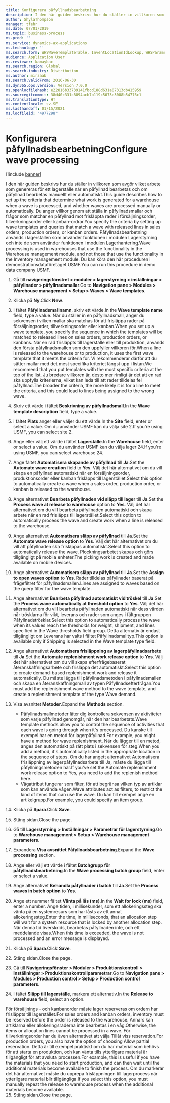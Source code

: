 ```yaml
---
title: Konfigurera påfyllnadsbearbetning
description: I den här guiden beskrivs hur du ställer in villkoren som avgör vilket arbete som genereras för ett lagerställe när en påfyllnad bearbetas och om påfyllnad bearbetas manuellt eller automatiskt.
author: ShylaThompson
manager: tfehr
ms.date: 07/01/2019
ms.topic: business-process
ms.prod: ''
ms.service: dynamics-ax-applications
ms.technology: ''
ms.search.form: WHSWaveTemplateTable, InventLocationIdLookup, WHSParameters, ProdParameters, whswavetablecreatenew, WHSWaveTable, WHSWaveAttributes, WHSKanbanWaveTable, WHSWaveTableListPage, WHSKanbanWaveTableListPage
audience: Application User
ms.reviewer: kamaybac
ms.search.region: Global
ms.search.industry: Distribution
ms.author: mirzaab
ms.search.validFrom: 2016-06-30
ms.dyn365.ops.version: Version 7.0.0
ms.openlocfilehash: e22816b33739141fbcd188d631a07313db415959
ms.sourcegitcommit: 38d40c331c8894acb7b119c5073e3088b54776c1
ms.translationtype: HT
ms.contentlocale: sv-SE
ms.lasthandoff: 01/15/2021
ms.locfileid: "4977298"
---
```

# <a name="configure-wave-processing"></a><span data-ttu-id="f94ba-103">Konfigurera påfyllnadsbearbetning</span><span class="sxs-lookup"><span data-stu-id="f94ba-103">Configure wave processing</span></span>

[!include [banner](../../includes/banner.md)]

<span data-ttu-id="f94ba-104">I den här guiden beskrivs hur du ställer in villkoren som avgör vilket arbete som genereras för ett lagerställe när en påfyllnad bearbetas och om påfyllnad bearbetas manuellt eller automatiskt.</span><span class="sxs-lookup"><span data-stu-id="f94ba-104">This guide describes how to set up the criteria that determine what work is generated for a warehouse when a wave is processed, and whether waves are processed manually or automatically.</span></span> <span data-ttu-id="f94ba-105">Du anger villkor genom att ställa in påfyllnadsmallar och frågor som matchar en påfyllnad mot frisläppta rader i försäljningsorder, tillverkningsorder eller kanban-ordrar.</span><span class="sxs-lookup"><span data-stu-id="f94ba-105">You specify the criteria by setting up wave templates and queries that match a wave with released lines in sales orders, production orders, or kanban orders.</span></span> <span data-ttu-id="f94ba-106">Påfyllnadsbearbetning används i lagerställen som använder funktionen i modulen Lagerstyrning och inte de som använder funktionen i modulen Lagerhantering.</span><span class="sxs-lookup"><span data-stu-id="f94ba-106">Wave processing is used in warehouses that use the functionality in the Warehouse management module, and not those that use the functionality in the Inventory management module.</span></span> <span data-ttu-id="f94ba-107">Du kan köra den här proceduren i demonstrationsdataföretaget USMF.</span><span class="sxs-lookup"><span data-stu-id="f94ba-107">You can run this procedure in demo data company USMF.</span></span>

1. <span data-ttu-id="f94ba-108">Gå till **navigeringsfönstret > moduler > lagerstyrning > inställningar > påfyllnader > påfyllnadsmallar**.</span><span class="sxs-lookup"><span data-stu-id="f94ba-108">Go to **Navigation pane > Modules > Warehouse management > Setup > Waves > Wave templates**.</span></span>
2. <span data-ttu-id="f94ba-109">Klicka på **Ny**.</span><span class="sxs-lookup"><span data-stu-id="f94ba-109">Click **New**.</span></span>
3. <span data-ttu-id="f94ba-110">I fältet **Påfyllnadsmallnamn**, skriv ett värde.</span><span class="sxs-lookup"><span data-stu-id="f94ba-110">In the **Wave template name** field, type a value.</span></span> <span data-ttu-id="f94ba-111">När du ställer in en påfyllnadsmall, anger du sekvensen i vilken mallar ska matchas för att frisläppa rader på försäljningsorder, tillverkningsorder eller kanban.</span><span class="sxs-lookup"><span data-stu-id="f94ba-111">When you set up a wave template, you specify the sequence in which the templates will be matched to released lines on sales orders, production orders, or kanbans.</span></span> <span data-ttu-id="f94ba-112">När en rad frisläppts till lagerställe eller till produktion, används den första påfyllnadsmallen som den uppfyller villkoren för.</span><span class="sxs-lookup"><span data-stu-id="f94ba-112">When a line is released to the warehouse or to production, it uses the first wave template that it meets the criteria for.</span></span> <span data-ttu-id="f94ba-113">Vi rekommenderar därför att du sätter mallar med det mest specifika kriteriet längst upp i listan.</span><span class="sxs-lookup"><span data-stu-id="f94ba-113">We recommend that you put templates with the most specific criteria at the top of the list.</span></span> <span data-ttu-id="f94ba-114">Ju bredare villkoren är, desto mer rimligt är det att en rad ska uppfylla kriterierna, vilket kan leda till att rader tilldelas fel påfyllnad.</span><span class="sxs-lookup"><span data-stu-id="f94ba-114">The broader the criteria, the more likely it is for a line to meet the criteria, and this could lead to lines being assigned to the wrong wave.</span></span>  
4. <span data-ttu-id="f94ba-115">Skriv ett värde i fältet **Beskrivning av påfyllnadsmall**.</span><span class="sxs-lookup"><span data-stu-id="f94ba-115">In the **Wave template description** field, type a value.</span></span>
5. <span data-ttu-id="f94ba-116">i fältet **Plats** anger eller väljer du ett värde.</span><span class="sxs-lookup"><span data-stu-id="f94ba-116">In the **Site** field, enter or select a value.</span></span> <span data-ttu-id="f94ba-117">Om du använder USMF kan du välja site 2.</span><span class="sxs-lookup"><span data-stu-id="f94ba-117">If you're using USMF, you can select site 2.</span></span>  
6. <span data-ttu-id="f94ba-118">Ange eller välj ett värde i fältet **Lagerställe**.</span><span class="sxs-lookup"><span data-stu-id="f94ba-118">In the **Warehouse** field, enter or select a value.</span></span> <span data-ttu-id="f94ba-119">Om du använder USMF kan du välja lager 24.</span><span class="sxs-lookup"><span data-stu-id="f94ba-119">If you're using USMF, you can select warehouse 24.</span></span>  
7. <span data-ttu-id="f94ba-120">Ange fältet **Automatisera skapande av påfyllnad** till **Ja**.</span><span class="sxs-lookup"><span data-stu-id="f94ba-120">Set the **Automate wave creation** field to **Yes**.</span></span> <span data-ttu-id="f94ba-121">Välj det här alternativet om du vill skapa en påfyllnad automatiskt när en försäljningsorder, produktionsorder eller kanban frisläpps till lagerstället.</span><span class="sxs-lookup"><span data-stu-id="f94ba-121">Select this option to automatically create a wave when a sales order, production order, or kanban is released to the warehouse.</span></span>  
8. <span data-ttu-id="f94ba-122">Ange alternativet **Bearbeta påfyllnaden vid släpp till lager** till **Ja**.</span><span class="sxs-lookup"><span data-stu-id="f94ba-122">Set the **Process wave at release to warehouse** option to **Yes**.</span></span> <span data-ttu-id="f94ba-123">Välj det här alternativet om du vill bearbeta påfyllnaden automatiskt och skapa arbete när en rad frisläpps till lagerstället.</span><span class="sxs-lookup"><span data-stu-id="f94ba-123">Select this option to automatically process the wave and create work when a line is released to the warehouse.</span></span>  
9. <span data-ttu-id="f94ba-124">Ange alternativet **Automatisera släpp av påfyllnad** till **Ja**.</span><span class="sxs-lookup"><span data-stu-id="f94ba-124">Set the **Automate wave release option** to **Yes**.</span></span> <span data-ttu-id="f94ba-125">Välj det här alternativet om du vill att påfyllnaden ska frisläppas automatiskt.</span><span class="sxs-lookup"><span data-stu-id="f94ba-125">Select this option to automatically release the wave.</span></span> <span data-ttu-id="f94ba-126">Plockningsarbetet skapas och görs tillgängligt på mobila enheter.</span><span class="sxs-lookup"><span data-stu-id="f94ba-126">The picking work is created and made available on mobile devices.</span></span>  
10. <span data-ttu-id="f94ba-127">Ange alternativet **Automatisera släpp av påfyllnad** till **Ja**.</span><span class="sxs-lookup"><span data-stu-id="f94ba-127">Set the **Assign to open waves option** to **Yes**.</span></span> <span data-ttu-id="f94ba-128">Rader tilldelas påfyllnader baserat på frågefiltret för påfyllnadsmallen.</span><span class="sxs-lookup"><span data-stu-id="f94ba-128">Lines are assigned to waves based on the query filter for the wave template.</span></span>  
11. <span data-ttu-id="f94ba-129">Ange alternativet **Bearbeta påfyllnad automatiskt vid tröskel** till **Ja**.</span><span class="sxs-lookup"><span data-stu-id="f94ba-129">Set the **Process wave automatically at threshold option** to **Yes**.</span></span> <span data-ttu-id="f94ba-130">Välj det här alternativet om du vill bearbeta påfyllnaden automatiskt när dess värden når trösklarna för vikt, leverans och rader som anges i fältgruppen Påfyllnadströsklar.</span><span class="sxs-lookup"><span data-stu-id="f94ba-130">Select this option to automatically process the wave when its values reach the thresholds for weight, shipment, and lines specified in the Wave thresholds field group.</span></span> <span data-ttu-id="f94ba-131">Detta alternativ är endast tillgängligt om Leverans har valts i fältet Påfyllnadsmalltyp.</span><span class="sxs-lookup"><span data-stu-id="f94ba-131">This option is available only if Shipping is selected in the Wave template type field.</span></span>  
12. <span data-ttu-id="f94ba-132">Ange alternativet **Automatisera frisläppning av lagerpåfyllnadsarbete** till **Ja**.</span><span class="sxs-lookup"><span data-stu-id="f94ba-132">Set the **Automate replenishment work release option** to **Yes**.</span></span> <span data-ttu-id="f94ba-133">Välj det här alternativet om du vill skapa efterfrågebaserat återanskaffningsarbete och frisläppa det automatiskt.</span><span class="sxs-lookup"><span data-stu-id="f94ba-133">Select this option to create demand-based replenishment work and release it automatically.</span></span> <span data-ttu-id="f94ba-134">Du måste lägga till påfyllnadsmetoden i påfyllnadsmallen och skapa en återanskaffningsmall av typen Påfyllnadsefterfrågan.</span><span class="sxs-lookup"><span data-stu-id="f94ba-134">You must add the replenishment wave method to the wave template, and create a replenishment template of the type Wave demand.</span></span>  
13. <span data-ttu-id="f94ba-135">Visa avsnittet **Metoder**.</span><span class="sxs-lookup"><span data-stu-id="f94ba-135">Expand the **Methods** section.</span></span>

    - <span data-ttu-id="f94ba-136">Påfyllnadsmallmetoder låter dig kontrollera sekvensen av aktiviteter som varje påfyllnad genomgår, när den har bearbetats.</span><span class="sxs-lookup"><span data-stu-id="f94ba-136">Wave template methods allow you to control the sequence of activities that each wave is going through when it's processed.</span></span> <span data-ttu-id="f94ba-137">Du kanske till exempel har en metod för lagerpåfyllnad.</span><span class="sxs-lookup"><span data-stu-id="f94ba-137">For example, you might have a method for wave replenishment.</span></span> <span data-ttu-id="f94ba-138">När du lägger till en metod, anges den automatiskt på rätt plats i sekvensen för steg.</span><span class="sxs-lookup"><span data-stu-id="f94ba-138">When you add a method, it's automatically listed in the appropriate location in the sequence of steps.</span></span> <span data-ttu-id="f94ba-139">Om du har angett alternativet Automatisera frisläppning av lagerpåfyllnadsarbete till Ja, måste du lägga till påfyllningsmetoden här.</span><span class="sxs-lookup"><span data-stu-id="f94ba-139">If you've set the Automate replenishment work release option to Yes, you need to add the replenish method here.</span></span>  
    - <span data-ttu-id="f94ba-140">Vågattribut fungerar som filter, för att begränsa vilken typ av artiklar som kan använda vågen.</span><span class="sxs-lookup"><span data-stu-id="f94ba-140">Wave attributes act as filters, to restrict the kind of items that can use the wave.</span></span> <span data-ttu-id="f94ba-141">Du kan till exempel ange en artikelgrupp.</span><span class="sxs-lookup"><span data-stu-id="f94ba-141">For example, you could specify an item group.</span></span>  
14. <span data-ttu-id="f94ba-142">Klicka på **Spara**.</span><span class="sxs-lookup"><span data-stu-id="f94ba-142">Click **Save**.</span></span>
15. <span data-ttu-id="f94ba-143">Stäng sidan.</span><span class="sxs-lookup"><span data-stu-id="f94ba-143">Close the page.</span></span>
16. <span data-ttu-id="f94ba-144">Gå till **Lagerstyrning > Inställningar > Parametrar för lagerstyrning**.</span><span class="sxs-lookup"><span data-stu-id="f94ba-144">Go to **Warehouse management > Setup > Warehouse management parameters**.</span></span>
17. <span data-ttu-id="f94ba-145">Expandera **Visa avsnittet Påfyllnadsbearbetning**.</span><span class="sxs-lookup"><span data-stu-id="f94ba-145">Expand the **Wave processing** section.</span></span>
18. <span data-ttu-id="f94ba-146">Ange eller välj ett värde i fältet **Batchgrupp för påfyllnadsbearbetning**.</span><span class="sxs-lookup"><span data-stu-id="f94ba-146">In the **Wave processing batch group** field, enter or select a value.</span></span>
19. <span data-ttu-id="f94ba-147">Ange alternativet **Behandla påfyllnader i batch** till **Ja**.</span><span class="sxs-lookup"><span data-stu-id="f94ba-147">Set the **Process waves in batch option** to **Yes**.</span></span>
20. <span data-ttu-id="f94ba-148">Ange ett nummer fältet **Vänta på lås (ms)**.</span><span class="sxs-lookup"><span data-stu-id="f94ba-148">In the **Wait for lock (ms)** field, enter a number.</span></span> <span data-ttu-id="f94ba-149">Ange tiden, i millisekunder, som ett allokeringssteg ska vänta på en systemresurs som har låsts av ett annat allokeringssteg.</span><span class="sxs-lookup"><span data-stu-id="f94ba-149">Enter the time, in milliseconds, that an allocation step will wait for a system resource that is locked by another allocation step.</span></span> <span data-ttu-id="f94ba-150">När denna tid överskrids, bearbetas påfyllnaden inte, och ett meddelande visas.</span><span class="sxs-lookup"><span data-stu-id="f94ba-150">When this time is exceeded, the wave is not processed and an error message is displayed.</span></span>  
21. <span data-ttu-id="f94ba-151">Klicka på **Spara**.</span><span class="sxs-lookup"><span data-stu-id="f94ba-151">Click **Save**.</span></span>
22. <span data-ttu-id="f94ba-152">Stäng sidan.</span><span class="sxs-lookup"><span data-stu-id="f94ba-152">Close the page.</span></span>
23. <span data-ttu-id="f94ba-153">Gå till **Navigeringsfönster > Moduler > Produktionskontroll > Inställningar > Produktionskontrollparametrar**.</span><span class="sxs-lookup"><span data-stu-id="f94ba-153">Go to **Navigation pane > Modules > Production control > Setup > Production control parameters**.</span></span>
24. <span data-ttu-id="f94ba-154">I fältet **Släpp till lagerställe**, markera ett alternativ.</span><span class="sxs-lookup"><span data-stu-id="f94ba-154">In the **Release to warehouse** field, select an option.</span></span>

<span data-ttu-id="f94ba-155">För försäljnings - och kanbanorder måste lager reserveras om ordern har frisläppts till lagerstället.</span><span class="sxs-lookup"><span data-stu-id="f94ba-155">For sales orders and kanban orders, inventory must be reserved before the order is released to the warehouse.</span></span> <span data-ttu-id="f94ba-156">Annars kan artiklarna eller allokeringsraderna inte bearbetas i en våg.</span><span class="sxs-lookup"><span data-stu-id="f94ba-156">Otherwise, the items or allocation lines cannot be processed in a wave.</span></span> <span data-ttu-id="f94ba-157">För tillverkningsorder har du även alternativet att välja Tillåt viss reservation.</span><span class="sxs-lookup"><span data-stu-id="f94ba-157">For production orders, you also have the option of choosing Allow partial reservation.</span></span> <span data-ttu-id="f94ba-158">Detta är till exempel praktiskt om du har material som behövs för att starta en produktion, och kan vänta tills ytterligare material är tillgängligt för att avsluta processen.</span><span class="sxs-lookup"><span data-stu-id="f94ba-158">For example, this is useful if you have the materials that you need to start production, and can then wait until the additional materials become available to finish the process.</span></span> <span data-ttu-id="f94ba-159">Om du markerar det här alternativet måste du upprepa frisläppningen till lagerprocess när ytterligare material blir tillgängliga.</span><span class="sxs-lookup"><span data-stu-id="f94ba-159">If you select this option, you must manually repeat the release to warehouse process when the additional materials become available.</span></span>  
25. <span data-ttu-id="f94ba-160">Stäng sidan.</span><span class="sxs-lookup"><span data-stu-id="f94ba-160">Close the page.</span></span>

